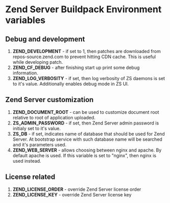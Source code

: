 # Zend Server Buildpack Environment variables

## Debug and development

1. **ZEND\_DEVELOPMENT** - if set to 1, then patches are downloaded from
   repos-source.zend.com to prevent hitting CDN cache. This is useful while
   developing patch.
2. **ZEND\_CF\_DEBUG** - after finishing start up print some debug information.
3. **ZEND\_LOG\_VERBOSITY** - if set, then log verbosity of ZS daemons is set to it's
   value. Additionally enables debug mode in ZS UI.

## Zend Server customization

1. **ZEND\_DOCUMENT\_ROOT** - can be used to customize document root relative to root
   of application uploaded.
2. **ZS\_ADMIN\_PASSWORD** - if set, then Zend Server admin password is initialy set
   to it's value.
3. **ZS\_DB** - if set, indicates name of database that should be used for Zend
   Server. At bootstrap service with such database name will be searched and
   it's parameters used.
4. **ZEND\_WEB\_SERVER** - allows choosing between nginx and apache. By default
   apache is used. If this variable is set to "nginx", then nginx is used instead.

## License related
1. **ZEND\_LICENSE\_ORDER** - override Zend Server license order
2. **ZEND\_LICENSE\_KEY** - override Zend Server license key
